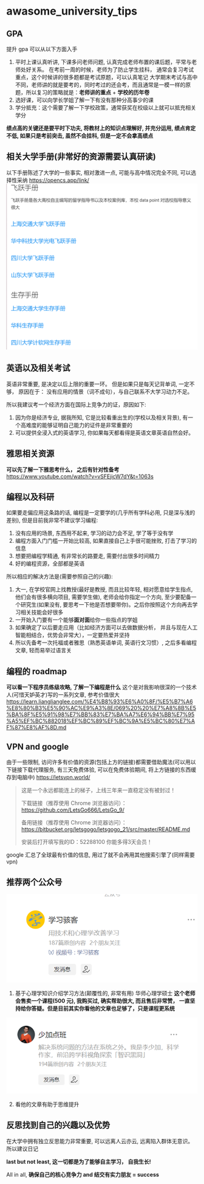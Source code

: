 # awasome_university_tips
## GPA
提升 gpa 可以从以下方面入手
1. 平时上课认真听讲, 下课多问老师问题, 认真完成老师布置的课后题，平常与老师处好关系。 
在考前一周的时候，老师为了防止学生挂科， 通常会复习考试重点，这个时候讲的很多题都是考试原题，可以认真笔记
大学期末考试与高中不同，老师讲的就是要考的，同时考过的还会考，而且通常是一模一样的原题，所以复习的策略就是：**老师讲的重点** + **学校的历年卷**
2. 选好课，可以向学长学姐了解一下有没有那种分高事少的课
3. 学分抵充：这个需要了解一下学校政策，通常获奖在校级以上就可以抵充相关学分

**绩点高的关键还是要平时下功夫, 将教材上的知识点理解好, 并充分运用, 绩点肯定不低, 如果只是考前突击, 虽然不会挂科, 但是一定不会拿高绩点**
## 相关大学手册(非常好的资源需要认真研读)
以下手册陈述了大学的一些事实, 相对激进一点, 可能与高中情况完全不同, 可以选择性采纳
https://opencs.app/link/
![](img/img.png)

## 英语以及相关考试
英语非常重要, 是决定以后上限的重要一环。 但是如果只是每天记背单词, 一定不够， 原因在于： 没有应用的情景（词不成句），与自己联系不大学习动力不足。

所以我建议考一个经济方面在国际上竞争力的证，原因如下:
1. 因为你是经济专业, 据我所知, 它是比较看重出生的(学校以及相关背景), 有一个高难度的能够证明自己能力的证件是非常重要的
2. 可以提供全浸入式的英语学习, 你如果每天都看得是英语文章英语自然会好。 

## 雅思相关资源
**可以先了解一下雅思考什么， 之后有针对性备考**
https://www.youtube.com/watch?v=vSFEjicW7dY&t=1063s

## 编程以及科研
如果要走偏应用这条路的话, 编程是一定要学的(几乎所有学科必用, 只是深与浅的差别), 但是目前我非常不建议学习编程:
1. 没有应用的场景, 东西用不起来, 学习的动力会不足, 学了等于没有学
2. 编程方面入门门槛一开始比较高, 如果直接自己上手很可能挫败, 打击了学习的信息
3. 想要把编程学精通, 有非常长的路要走, 需要付出很多时间精力  
4. 好的编程资源，全部都是英语

所以相应的解决方法是(需要参照自己的兴趣):
1. 大一, 在学校官网上找教授(最好是教授, 而且比较年轻, 相对愿意给学生指点, 他们会有很多横向项目, 需要学生做), 老师会给你指定一个方向, 至少要配备一个研究生(如果没有, 要思考一下他是否想要带你)。之后你按照这个方向再去学习相关技能会好很多
2. 一开始入门要有一个能够**面对面**给你一些指点的学姐
3. 如果确定了以后要走应用（比如经济方面可以去做数据分析， 并且与现在人工智能相结合，优势会非常大），一定要热爱并坚持
4. 所以先备考一次托福或者雅思（熟悉英语单词, 英语行文习惯）, 之后多看编程文章, 轻而易举过语言关

## 编程的 roadmap
**可以看一下程序员练级攻略, 了解一下编程是什么**
这个是对我影响很深的一个技术人(可惜天妒英才)写的一系列文章, 参考价值很大
https://learn.lianglianglee.com/%E4%B8%93%E6%A0%8F/%E5%B7%A6%E8%80%B3%E5%90%AC%E9%A3%8E/069%20%20%E7%A8%8B%E5%BA%8F%E5%91%98%E7%BB%83%E7%BA%A7%E6%94%BB%E7%95%A5%EF%BC%882018%EF%BC%89%EF%BC%9A%E5%BC%80%E7%AF%87%E8%AF%8D.md

## VPN and google
由于一些限制, 访问许多有价值的资源(包括上方的链接)都需要借助魔法(可以用以下链接下载代理服务, 有三天免费体验, 可以在免费体验期间, 将上方链接的东西缓存到电脑中)
https://letsvpn.world/

<blockquote>
这是一个永远都能连上的梯子，上线三年来一直稳定没有被封过！

下载链接（推荐使用 Chrome 浏览器访问）：https://github.com/LetsGo666/LetsGo_9/

备用链接（推荐使用 Chrome 浏览器访问）：https://bitbucket.org/letsgogo/letsgogo_21/src/master/README.md

安装后打开填写我的ID：52288100 你能多得3天会员！
</blockquote>
google 汇总了全球最有价值的信息, 用过了就不会再用其他搜索引擎了(同样需要 vpn)

## 推荐两个公众号
![](img/img1.jpg) 
1. 基于心理学知识介绍学习方法(颠覆性的, 非常有用) 华师心理学硕士
**这个老师会售卖一个课程(500 元), 我购买过, 确实帮助很大, 而且售后非常赞， 一直坚持给你答疑。但是目前其实你看他的文章也足够了，只是课程更系统**

![Alt text](img/image.png)

2. 看他的文章有助于思维提升

## 反思找到自己的兴趣以及优势
在大学中拥有独立反思能力非常重要, 可以远离人云亦云, 远离陷入群体无意识。所以建议日记


**last but not least, 这一切都是为了能够自主学习， 自我生长!**

All in all, **确保自己的核心竞争力 and 结交有实力朋友 = success**
